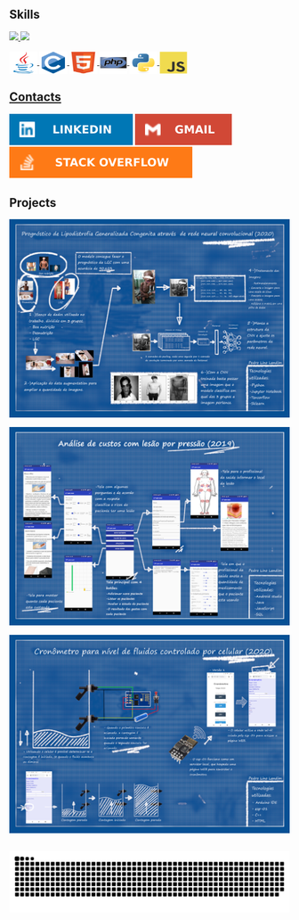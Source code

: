 <!-- Obrigada @rafaballerini!!!!!-->

## Skills
<div>
  <a href="https://github.com/pedrollandim">
  <img height="180em" src="https://github-readme-stats.vercel.app/api?username=pedrollandim&show_icons=true&theme=tokyonight&include_all_commits=true&count_private=true"/>
  <img height="180em" src="https://github-readme-stats.vercel.app/api/top-langs/?username=pedrollandim&layout=compact&langs_count=7&theme=tokyonight"/>
</div>
  
 
  
  <div style="display: inline_block"><br>
    <img align="center" height="40" width="50" src="https://github.com/pedrollandim/hello-world/blob/master/images/java-original.svg">
    <img align="center" height="40" width="50" src="https://github.com/pedrollandim/hello-world/blob/master/images/c-original.svg">
    <img align="center" height="40" width="50" src="https://github.com/pedrollandim/hello-world/blob/master/images/html5-original.svg">
    <img align="center" height="40" width="50" src="https://github.com/pedrollandim/hello-world/blob/master/images/php-original.svg">
    <img align="center" height="40" width="50" src="https://github.com/pedrollandim/hello-world/blob/master/images/python-original.svg">
    <img align="center" height="40" width="50" src="https://github.com/pedrollandim/hello-world/blob/master/images/javascript-original.svg">
    
</div>
 
  ## Contacts
   
  <div>
    <a href="https://www.linkedin.com/in/pedrollandim/" target="_blank"><img src="https://github.com/pedrollandim/hello-world/blob/master/images/LinkedIn-0077B5.svg" target="_blank"></a>
  <a href="mailto:pedrolino.landim@gmail.com"><img src="https://github.com/pedrollandim/hello-world/blob/master/images/Gmail-D14836.svg" target="_blank"></a>
    <a href="https://pt.stackoverflow.com/users/253319/pedro-landim" target="_blank"><img src="https://github.com/pedrollandim/hello-world/blob/master/images/Stack_Overflow-FE7A16.svg" target="_blank"></a>
</div>
  


  
  
  ## Projects
 
  
  <a href="https://github.com/pedrollandim/Prognostico_de_LGC_atraves_de_CNN" target="_blank"><img src="https://github.com/pedrollandim/Prognostico_de_LGC_atraves_de_CNN/blob/main/Prognostico_de_LGC_atraves_de_CNN.png" target="_blank"></a>
  
 <a href="https://github.com/pedrollandim/analise_de_custos_com_lesao_por_pressao" target="_blank"><img src="https://github.com/pedrollandim/analise_de_custos_com_lesao_por_pressao/blob/main/analise_de_custos_com_lesao_por_pressao_esquematico.png" target="_blank"></a>

  
   <a href="https://github.com/pedrollandim/Cronometro_para_nivel_de_fluidos_controlado_por_celular" target="_blank"><img src="https://github.com/pedrollandim/Cronometro_para_nivel_de_fluidos_controlado_por_celular/blob/main/Cronometro_para_nivel_de_fluidos_controlado_por_celular.png" target="_blank"></a>
  <br>

 

  

  ##
  ![Snake animation](https://github.com/pedrollandim/pedrollandim/blob/output/github-contribution-grid-snake.svg)
  
     
<!--

<p align='center'>
  <a href="#"><img src="https://badges.pufler.dev/visits/pedrollandim/pedrollandim"></a>
</p>

 ![alt text](https://github.com/pedrollandim/analise_de_custos_com_lesao_por_pressao/blob/main/analise_de_custos_com_lesao_por_pressao_esquematico.png)
  
![alt text](https://github.com/pedrollandim/analise_de_custos_com_lesao_por_pressao/blob/main/analise_de_custos_com_lesao_por_pressao_esquematico.png)

 ![alt text](https://github.com/pedrollandim/hello-world/blob/master/images/1_McxDkKR7RPpNrtMp3trYQQ.jpeg)
https://github.com/pedrollandim/hello-world/blob/master/images/Sem%20t%C3%ADtulo.png
icon:

https://devicon.dev/

**pedrollandim/pedrollandim** is a ✨ _special_ ✨ repository because its `README.md` (this file) appears on your GitHub profile.

Here are some ideas to get you started:

- 🔭 I’m currently working on ...
- 🌱 I’m currently learning ...
- 👯 I’m looking to collaborate on ...
- 🤔 I’m looking for help with ...
- 💬 Ask me about ...
- 📫 How to reach me: ...
- 😄 Pronouns: ...
- ⚡ Fun fact: ...
-->
